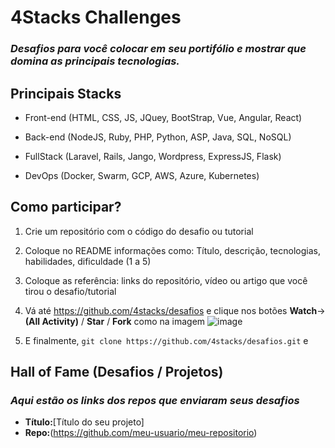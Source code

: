 # 4Stacks Challenges
### _Desafios para você colocar em seu portifólio e mostrar que domina as principais tecnologias._

## Principais Stacks
- Front-end (HTML, CSS, JS, JQuey, BootStrap, Vue, Angular, React)

- Back-end (NodeJS, Ruby, PHP, Python, ASP, Java, SQL, NoSQL)

- FullStack (Laravel, Rails, Jango, Wordpress, ExpressJS, Flask)

- DevOps (Docker, Swarm, GCP, AWS, Azure, Kubernetes)

## Como participar?

1. Crie um repositório com o código do desafio ou tutorial

2. Coloque no README informações como: Título, descrição, tecnologias, habilidades, dificuldade (1 a 5)

3. Coloque as referência: links do repositório, vídeo ou artigo que você tirou o desafio/tutorial

4. Vá até https://github.com/4stacks/desafios e clique nos botões **Watch**->**(All Activity)** / **Star** / **Fork** como na imagem
![image](https://user-images.githubusercontent.com/65529335/142348082-6cfecbe6-767a-41ed-82a9-095bbb745078.png)

5. E finalmente, `git clone https://github.com/4stacks/desafios.git` e

## Hall of Fame (Desafios /  Projetos)
### _Aqui estão os links dos repos que enviaram seus desafios_

- **Título:**[Título do seu projeto]
- **Repo:**(https://github.com/meu-usuario/meu-repositorio)
